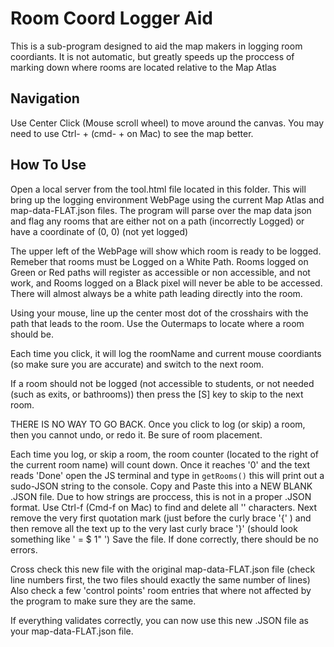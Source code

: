 # Room Coord Logger Aid
This is a sub-program designed to aid the map makers in logging room coordiants.
It is not automatic, but greatly speeds up the proccess of marking down where rooms are located relative to the Map Atlas

## Navigation
Use Center Click (Mouse scroll wheel) to move around the canvas. You may need to use Ctrl- + (cmd- + on Mac) to see the map better. 

## How To Use
Open a local server from the tool.html file located in this folder. This will bring up the logging environment WebPage using the current Map Atlas and map-data-FLAT.json files.
The program will parse over the map data json and flag any rooms that are either not on a path (incorrectly Logged) or have a coordinate of (0, 0) (not yet logged)

The upper left of the WebPage will show which room is ready to be logged. Remeber that rooms must be Logged on a White Path. 
Rooms logged on Green or Red paths will register as accessible or non accessible, and not work, and Rooms logged on a Black pixel will never be able to be accessed.
There will almost always be a white path leading directly into the room.

Using your mouse, line up the center most dot of the crosshairs with the path that leads to the room. Use the Outermaps to locate where a room should be.

Each time you click, it will log the roomName and current mouse coordiants (so make sure you are accurate) and switch to the next room.

If a room should not be logged (not accessible to students, or not needed (such as exits, or bathrooms)) then press the [S] key to skip to the next room.

THERE IS NO WAY TO GO BACK. Once you click to log (or skip) a room, then you cannot undo, or redo it. Be sure of room placement.

Each time you log, or skip a room, the room counter (located to the right of the current room name) will count down. Once it reaches '0' and the text reads 'Done' open the JS terminal and type in ```getRooms()``` this will print out a sudo-JSON string to the console. Copy and Paste this into a NEW BLANK .JSON file.
Due to how strings are proccess, this is not in a proper .JSON format. Use Ctrl-f (Cmd-f on Mac) to find and delete all '\' characters.
Next remove the very first quotation mark (just before the curly brace '{' ) and then remove all the text up to the very last curly brace '}' (should look something like ' = $ 1" ')
Save the file. If done correctly, there should be no errors.

Cross check this new file with the original map-data-FLAT.json file (check line numbers first, the two files should exactly the same number of lines) Also check a few 'control points' room entries that where not affected by the program to make sure they are the same.

If everything validates correctly, you can now use this new .JSON file as your map-data-FLAT.json file.